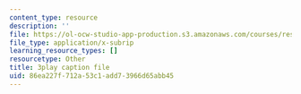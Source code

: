 ```yaml
---
content_type: resource
description: ''
file: https://ol-ocw-studio-app-production.s3.amazonaws.com/courses/res-18-008-calculus-revisited-complex-variables-differential-equations-and-linear-algebra-fall-2011/86ea227f712a53c1add73966d65abb45_an5E940fqZQ.vtt
file_type: application/x-subrip
learning_resource_types: []
resourcetype: Other
title: 3play caption file
uid: 86ea227f-712a-53c1-add7-3966d65abb45
---
```

